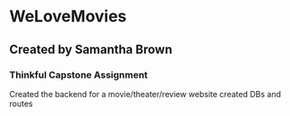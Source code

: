 # WeLoveMovies
## Created by Samantha Brown
### Thinkful Capstone Assignment

Created the backend for a movie/theater/review website
created DBs and routes
